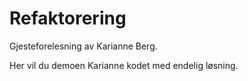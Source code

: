 # Refaktorering

Gjesteforelesning av Karianne Berg.

Her vil du demoen Karianne kodet med endelig løsning. 
